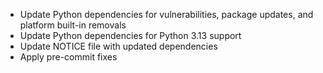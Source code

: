 
* Update Python dependencies for vulnerabilities, package updates, and platform built-in removals
* Update Python dependencies for Python 3.13 support
* Update NOTICE file with updated dependencies
* Apply pre-commit fixes

